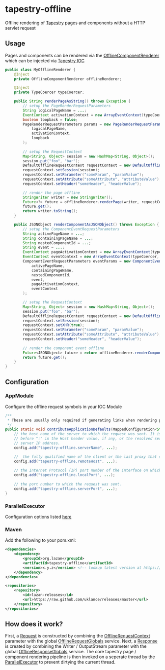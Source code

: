 tapestry-offline
================

Offline rendering of [Tapestry](http://tapestry.apache.org/) pages and components without a HTTP servlet request

## Usage

Pages and components can be rendered via the [OfflineComponentRenderer](https://github.com/uklance/tapestry-offline/blob/master/src/main/java/org/lazan/t5/offline/services/OfflineComponentRenderer.java)
which can be injected via [Tapestry IOC](http://tapestry.apache.org/ioc.html)
```java
public class MyOfflineRenderer {
    @Inject
    private OfflineComponentRenderer offlineRenderer;

    @Inject
    private TypeCoercer typeCoercer;

    public String renderPageAsString() throws Exception {
        // setup the PageRenderRequestParameters
        String logicalPageName = ...;
        EventContext activationContext = new ArrayEventContext(typeCoercer, ...);
        boolean loopback = false;
        PageRenderRequestParameters params = new PageRenderRequestParameters(
            logicalPageName,
            activationContext,
            loopback
        );
    
        // setup the RequestContext
        Map<String, Object> session = new HashMap<String, Object>();
        session.put("foo", "bar");
        DefaultOfflineRequestContext requestContext = new DefaultOfflineRequestContext();
        requestContext.setSession(session);
        requestContext.setParameter("someParam", "paramValue");
        requestContext.setAttribute("someAttribute", "attributeValue");
        requestContext.setHeader("someHeader", "headerValue");

        // render the page offline
        StringWriter writer = new StringWriter();
        Future<?> future = offlineRenderer.renderPage(writer, requestContext, params);
        future.get();
        return writer.toString();
    }

    public JSONObject renderComponentAsJSONObject() throws Exception {
        // setup the ComponentEventRequestParameters
        String activePageName = ...;
        String containingPageName = ...;
        String nestedComponentId = ...;
        String event = ...;
        EventContext pageActivationContext = new ArrayEventContext(typeCoercer, ...);
        EventContext eventContext = new ArrayEventContext(typeCoercer, ...);
        ComponentEventRequestParameters eventParams = new ComponentEventRequestParameters(
            activePageName,
            containingPageName,
            nestedComponentId, 
            event,
            pageActivationContext, 
            eventContext
        );

        // setup the RequestContext
        Map<String, Object> session = new HashMap<String, Object>();
        session.put("foo", "bar");
        DefaultOfflineRequestContext requestContext = new DefaultOfflineRequestContext();
        requestContext.setSession(session);
        requestContext.setXHR(true);
        requestContext.setParameter("someParam", "paramValue");
        requestContext.setAttribute("someAttribute", "attributeValue");
        requestContext.setHeader("someHeader", "headerValue");
    
        // render the component event offline
        Future<JSONObject> future = return offlineRenderer.renderComponent(requestContext, eventParams);
        return future.get();
    }
}
```

## Configuration

### AppModule

Configure the offline request symbols in your IOC Module
```java
/**
 * These are usually only required if generating links when rendering pages / components offline
 */
public static void contributeApplicationDefaults(MappedConfiguration<String, Object> config) {
    // the host name of the server to which the request was sent. It is the value of the part
    // before ":" in the Host header value, if any, or the resolved server name, or the 
    // server IP address.
    config.add("tapestry-offline.serverName", ...);

    //  the fully qualified name of the client or the last proxy that sent the request
    config.add("tapestry-offline.remoteHost", ...);
    
    // the Internet Protocol (IP) port number of the interface on which the request was received.
    config.add("tapestry-offline.localPort", ...);
    
    // the port number to which the request was sent.
    config.add("tapestry-offline.serverPort", ...);
}
```

### ParallelExecutor

Configuration options listed [here](http://tapestry.apache.org/parallel-execution.html#ParallelExecution-Configuration)

### Maven

Add the following to your pom.xml:
```xml
<dependencies>
    <dependency>
        <groupId>org.lazan</groupId>
        <artifactId>tapestry-offline</artifactId>
        <version>x.y.z</version> <!-- lookup latest version at https://github.com/uklance/releases -->
    </dependency>
</dependencies>

<repositories>
    <repository>
        <id>lazan-releases</id>
        <url>https://raw.github.com/uklance/releases/master</url>
    </repository>
</repositories>
```

## How does it work?

First, a [Request](http://tapestry.apache.org/current/apidocs/org/apache/tapestry5/services/Request.html) is constructed
by combining the [OfflineRequestContext](https://github.com/uklance/tapestry-offline/blob/master/src/main/java/org/lazan/t5/offline/OfflineRequestContext.java)
parameter with the global [OfflineRequestGlobals](https://github.com/uklance/tapestry-offline/blob/master/src/main/java/org/lazan/t5/offline/services/OfflineRequestGlobals.java)
service. Next, a [Response](http://tapestry.apache.org/current/apidocs/org/apache/tapestry5/services/Response.html)
is created by combining the Writer / OutputStream parameter with the global [OfflineResponseGlobals](https://github.com/uklance/tapestry-offline/blob/master/src/main/java/org/lazan/t5/offline/services/OfflineResponseGlobals.java)
service. The core tapestry page / component rendering pipeline is then invoked on a seperate thread by the [ParallelExecutor](http://tapestry.apache.org/current/apidocs/org/apache/tapestry5/ioc/services/ParallelExecutor.html)
to prevent dirtying the current thread.
